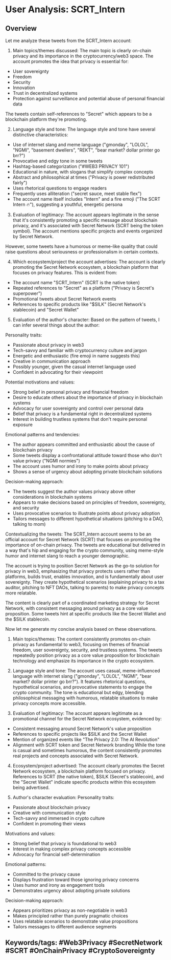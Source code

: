 # User Analysis: SCRT_Intern

## Overview

<think>
Let me analyze these tweets from the SCRT_Intern account:

1. Main topics/themes discussed:
The main topic is clearly on-chain privacy and its importance in the cryptocurrency/web3 space. The account promotes the idea that privacy is essential for:
- User sovereignty
- Freedom
- Security
- Innovation
- Trust in decentralized systems
- Protection against surveillance and potential abuse of personal financial data

The tweets contain self-references to "Secret" which appears to be a blockchain platform they're promoting.

2. Language style and tone:
The language style and tone have several distinctive characteristics:
- Use of internet slang and meme language ("gmonday", "LOLOL", "NGMI", "basement dwellers", "REKT", "bear market? dollar printer go brr?")
- Provocative and edgy tone in some tweets
- Hashtag-based categorization ("#WEB3 PRIVACY 101")
- Educational in nature, with slogans that simplify complex concepts
- Abstract and philosophical at times ("Privacy is power redistributed fairly")
- Uses rhetorical questions to engage readers
- Frequently uses alliteration ("secret sauce, meet stable flex")
- The account name itself includes "Intern" and a fire emoji ("The SCRT Intern 🔥"), suggesting a youthful, energetic persona

3. Evaluation of legitimacy:
The account appears legitimate in the sense that it's consistently promoting a specific message about blockchain privacy, and it's associated with Secret Network (SCRT being the token symbol). The account mentions specific projects and events organized by Secret Network.

However, some tweets have a humorous or meme-like quality that could raise questions about seriousness or professionalism in certain contexts.

4. Which ecosystem/project the account advertises:
The account is clearly promoting the Secret Network ecosystem, a blockchain platform that focuses on privacy features. This is evident from:
- The account name "SCRT_Intern" (SCRT is the native token)
- Repeated references to "Secret" as a platform ("Privacy is Secret's superpower")
- Promotional tweets about Secret Network events
- References to specific products like "$SILK" (Secret Network's stablecoin) and "Secret Wallet"

5. Evaluation of the author's character:
Based on the pattern of tweets, I can infer several things about the author:

Personality traits:
- Passionate about privacy in web3
- Tech-savvy and familiar with cryptocurrency culture and jargon
- Energetic and enthusiastic (fire emoji in name suggests this)
- Creative in communication approach
- Possibly younger, given the casual internet language used
- Confident in advocating for their viewpoint

Potential motivations and values:
- Strong belief in personal privacy and financial freedom
- Desire to educate others about the importance of privacy in blockchain systems
- Advocacy for user sovereignty and control over personal data
- Belief that privacy is a fundamental right in decentralized systems
- Interest in building trustless systems that don't require personal exposure

Emotional patterns and tendencies:
- The author appears committed and enthusiastic about the cause of blockchain privacy
- Some tweets display a confrontational attitude toward those who don't value privacy ("NGMI normies")
- The account uses humor and irony to make points about privacy
- Shows a sense of urgency about adopting private blockchain solutions

Decision-making approach:
- The tweets suggest the author values privacy above other considerations in blockchain systems
- Appears to make decisions based on principles of freedom, sovereignty, and security
- Uses provocative scenarios to illustrate points about privacy adoption
- Tailors messages to different hypothetical situations (pitching to a DAO, talking to mom)

Contextualizing the tweets:
The SCRT_Intern account seems to be an official account for Secret Network (SCRT) that focuses on promoting the importance of on-chain privacy. The tweets are educational but delivered in a way that's hip and engaging for the crypto community, using meme-style humor and internet slang to reach a younger demographic.

The account is trying to position Secret Network as the go-to solution for privacy in web3, emphasizing that privacy protects users rather than platforms, builds trust, enables innovation, and is fundamentally about user sovereignty. They create hypothetical scenarios (explaining privacy to a tax auditor, pitching to NFT DAOs, talking to parents) to make privacy concepts more relatable.

The content is clearly part of a coordinated marketing strategy for Secret Network, with consistent messaging around privacy as a core value proposition. Some tweets hint at specific products like the Secret Wallet and the $SILK stablecoin.

Now let me generate my concise analysis based on these observations.
</think>

1. Main topics/themes:
The content consistently promotes on-chain privacy as fundamental to web3, focusing on themes of financial freedom, user sovereignty, security, and trustless systems. The tweets repeatedly position privacy as a core value proposition for blockchain technology and emphasize its importance in the crypto ecosystem.

2. Language style and tone:
The account uses casual, meme-influenced language with internet slang ("gmonday", "LOLOL", "NGMI", "bear market? dollar printer go brr?"). It features rhetorical questions, hypothetical scenarios, and provocative statements to engage the crypto community. The tone is educational but edgy, blending philosophical messaging with humorous, relatable situations to make privacy concepts more accessible.

3. Evaluation of legitimacy:
The account appears legitimate as a promotional channel for the Secret Network ecosystem, evidenced by:
- Consistent messaging around Secret Network's value proposition
- References to specific projects like $SILK and the Secret Wallet
- Mention of organized events like "The Privacy 2.0: The AI Revolution"
- Alignment with SCRT token and Secret Network branding
While the tone is casual and sometimes humorous, the content consistently promotes real projects and concepts associated with Secret Network.

4. Ecosystem/project advertised:
The account clearly promotes the Secret Network ecosystem, a blockchain platform focused on privacy. References to SCRT (the native token), $SILK (Secret's stablecoin), and the "Secret Wallet" indicate specific products within this ecosystem being advertised.

5. Author's character evaluation:
Personality traits:
- Passionate about blockchain privacy
- Creative with communication style
- Tech-savvy and immersed in crypto culture
- Confident in promoting their views

Motivations and values:
- Strong belief that privacy is foundational to web3
- Interest in making complex privacy concepts accessible
- Advocacy for financial self-determination

Emotional patterns:
- Committed to the privacy cause
- Displays frustration toward those ignoring privacy concerns
- Uses humor and irony as engagement tools
- Demonstrates urgency about adopting private solutions

Decision-making approach:
- Appears prioritizes privacy as non-negotiable in web3
- Makes principled rather than purely pragmatic choices
- Uses relatable scenarios to demonstrate value propositions
- Tailors messages to different audience segments

Keywords/tags: #Web3Privacy #SecretNetwork #SCRT #OnChainPrivacy #CryptoSovereignty
---
